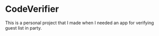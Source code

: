 # CodeVerifier
This is a personal project that I made when I needed an app for verifying guest list in party.
